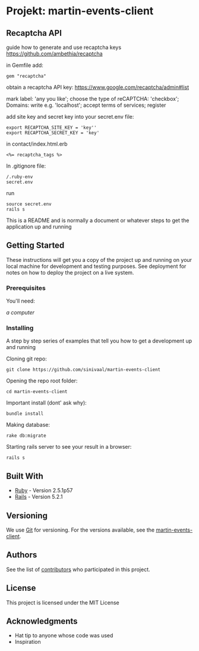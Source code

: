 # Projekt: martin-events-client

## Recaptcha API 

guide how to generate and use recaptcha keys https://github.com/ambethia/recaptcha

in Gemfile add:
```
gem "recaptcha"
```

obtain a recaptcha API key: https://www.google.com/recaptcha/admin#list

mark label: 'any you like'; choose the type of reCAPTCHA: 'checkbox'; Domains: write e.g. 'localhost'; accept terms of services; register

add site key and secret key into your secret.env file:
```
export RECAPTCHA_SITE_KEY = 'key''
export RECAPTCHA_SECRET_KEY = 'key'
```
in contact/index.html.erb
```
<%= recaptcha_tags %>
```
In .gitignore file:
```
/.ruby-env
secret.env
```
run
```
source secret.env
rails s
```

This is a README and is normally a document or whatever steps to get the application up and running

## Getting Started

These instructions will get you a copy of the project up and running on your local machine for development and testing purposes. See deployment for notes on how to deploy the project on a live system.


### Prerequisites

You'll need:

*a computer*

### Installing

A step by step series of examples that tell you how to get a development up and running

Cloning git repo:
```
git clone https://github.com/sinivaal/martin-events-client
```
Opening the repo root folder:
```
cd martin-events-client
```
Important install (dont' ask why):
```
bundle install
```
Making database:
```
rake db:migrate
```
Starting rails server to see your result in a browser:
```
rails s
```

## Built With

* [Ruby](https://www.ruby-lang.org/en/) - Version 2.5.1p57
* [Rails](https://rubyonrails.org/) - Version 5.2.1


## Versioning

We use [Git](https://git-scm.com/) for versioning. For the versions available, see the [martin-events-client](https://github.com/sinivaal/martin-events-client). 

## Authors

See the list of [contributors](https://github.com/sinivaal/martin-events-client/graphs/contributors) who participated in this project.

## License

This project is licensed under the MIT License

## Acknowledgments

* Hat tip to anyone whose code was used
* Inspiration


